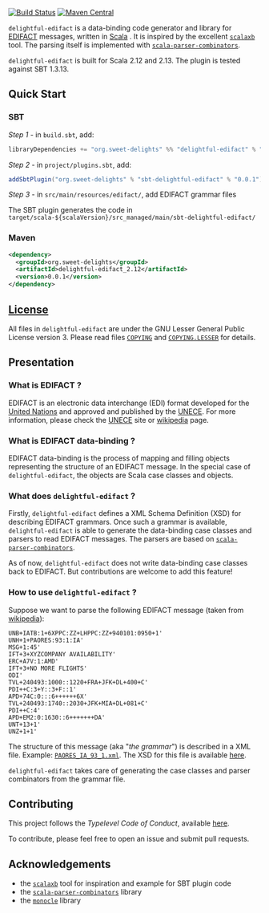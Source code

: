 [![Build Status](https://travis-ci.com/sweet-delights/delightful-edifact.svg?branch=master)](https://travis-ci.com/sweet-delights/delightful-edifact)
[![Maven Central](https://img.shields.io/maven-central/v/org.sweet-delights/delightful-edifact_2.13.svg)](https://maven-badges.herokuapp.com/maven-central/org.sweet-delights/delightful-edifact_2.13)

`delightful-edifact` is a data-binding code generator and library for [EDIFACT](https://en.wikipedia.org/wiki/EDIFACT)
messages, written in [Scala](https://www.scala-lang.org/) . It is inspired by the excellent [`scalaxb`](https://scalaxb.org/)
tool. The parsing itself is implemented with [`scala-parser-combinators`](https://github.com/scala/scala-parser-combinators).

`delightful-edifact` is built for Scala 2.12 and 2.13. The plugin is tested against SBT 1.3.13.

## Quick Start

### SBT

*Step 1* - in `build.sbt`, add:
```scala
libraryDependencies += "org.sweet-delights" %% "delightful-edifact" % "0.0.1"
```

*Step 2* - in `project/plugins.sbt`, add:
```scala
addSbtPlugin("org.sweet-delights" % "sbt-delightful-edifact" % "0.0.1")
```

*Step 3* - in `src/main/resources/edifact/`, add EDIFACT grammar files

The SBT plugin generates the code in `target/scala-${scalaVersion}/src_managed/main/sbt-delightful-edifact/`

### Maven
```xml
<dependency>
  <groupId>org.sweet-delights</groupId>
  <artifactId>delightful-edifact_2.12</artifactId>
  <version>0.0.1</version>
</dependency>
```

## [License](LICENSE.md)

All files in `delightful-edifact` are under the GNU Lesser General Public License version 3.
Please read files [`COPYING`]("COPYING") and [`COPYING.LESSER`]("COPYING.LESSER") for details.

## Presentation

### What is EDIFACT ?

EDIFACT is an electronic data interchange (EDI) format developed for the [United Nations](https://www.un.org/)
and approved and published by the [UNECE](https://www.unece.org/). For more information, please check the
[UNECE](https://www.unece.org/) site or [wikipedia](https://en.wikipedia.org/wiki/EDIFACT) page.

### What is EDIFACT data-binding ?

EDIFACT data-binding is the process of mapping and filling objects representing the structure of an EDIFACT message. In
the special case of `delightful-edifact`, the objects are Scala case classes and objects.

### What does `delightful-edifact` ?

Firstly, `delightful-edifact` defines a XML Schema Definition (XSD) for describing EDIFACT grammars. Once such a grammar
is available, `delightful-edifact` is able to generate the data-binding case classes and parsers to read EDIFACT messages.
The parsers are based on [`scala-parser-combinators`](https://github.com/scala/scala-parser-combinators).

As of now, `delightful-edifact` does not write data-binding case classes back to EDIFACT. But contributions are welcome
to add this feature!

### How to use `delightful-edifact` ?

Suppose we want to parse the following EDIFACT message (taken from [wikipedia](https://en.wikipedia.org/wiki/EDIFACT)):

```
UNB+IATB:1+6XPPC:ZZ+LHPPC:ZZ+940101:0950+1'
UNH+1+PAORES:93:1:IA'
MSG+1:45'
IFT+3+XYZCOMPANY AVAILABILITY'
ERC+A7V:1:AMD'
IFT+3+NO MORE FLIGHTS'
ODI'
TVL+240493:1000::1220+FRA+JFK+DL+400+C'
PDI++C:3+Y::3+F::1'
APD+74C:0:::6++++++6X'
TVL+240493:1740::2030+JFK+MIA+DL+081+C'
PDI++C:4'
APD+EM2:0:1630::6+++++++DA'
UNT+13+1'
UNZ+1+1'
```

The structure of this message (aka "*the grammar*") is described in a XML file. Example:
[`PAORES_IA_93_1.xml`](api/src/test/resources/PAORES_IA_93_1.xml).
The XSD for this file is available [here](api/src/main/resources/xsd/edifact/grammar.xsd).

`delightful-edifact` takes care of generating the case classes and parser combinators from the grammar file.

## Contributing

This project follows the *Typelevel Code of Conduct*, available [here](https://typelevel.org/code-of-conduct.html).

To contribute, please feel free to open an issue and submit pull requests.

## Acknowledgements

- the [`scalaxb`](https://scalaxb.org/) tool for inspiration and example for SBT plugin code
- the [`scala-parser-combinators`](https://github.com/scala/scala-parser-combinators) library
- the [`monocle`](https://www.optics.dev/Monocle/) library
